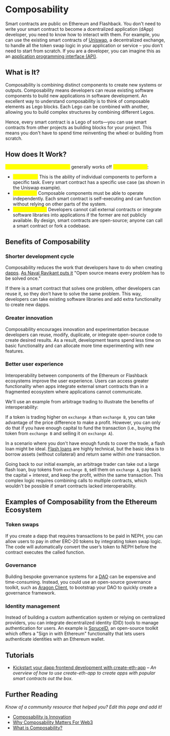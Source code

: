 # Composability

Smart contracts are public on Ethereum and Flashback. You don't need to write your smart contract to become a dcentralized application (dApp) developer, you need to know how to interact with them. For example, you can use the existing smart contracts of [Uniswap](https://uniswap.exchange/swap), a decentralized exchange, to handle all the token swap logic in your application or service – you don't need to start from scratch. If you are a developer, you can imagine this as an [application programming interface (API)](https://en.wikipedia.org/wiki/API).

## What is It? <a href="#what-is-composability" id="what-is-composability"></a>

Composability is combining distinct components to create new systems or outputs. Composability means developers can reuse existing software components to build new applications in software development. An excellent way to understand composability is to think of composable elements as Lego blocks. Each Lego can be combined with another, allowing you to build complex structures by combining different Legos.

Hence, every smart contract is a Lego of sorts—you can use smart contracts from other projects as building blocks for your project. This means you don't have to spend time reinventing the wheel or building from scratch.

## How does It Work? <a href="#how-does-composability-work" id="how-does-composability-work"></a>

<mark style="color:yellow;">**Smart contract composability**</mark> generally works off <mark style="color:yellow;">**three principles**</mark>:

* <mark style="color:yellow;">**Modularity**</mark><mark style="color:yellow;">:</mark> This is the ability of individual components to perform a specific task. Every smart contract has a specific use case (as shown in the Uniswap example).
* <mark style="color:yellow;">**Autonomy**</mark><mark style="color:yellow;">:</mark> Composable components must be able to operate independently. Each smart contract is self-executing and can function without relying on other parts of the system.
* <mark style="color:yellow;">**Discoverability**</mark><mark style="color:yellow;">:</mark> Developers cannot call external contracts or integrate software libraries into applications if the former are not publicly available. By design, smart contracts are open-source; anyone can call a smart contract or fork a codebase.

## Benefits of Composability <a href="#benefits-of-composability" id="benefits-of-composability"></a>

### Shorter development cycle <a href="#shorter-development-cycle" id="shorter-development-cycle"></a>

Composability reduces the work that developers have to do when creating [dapps](https://ethereum.org/en/dapps/#what-are-dapps). [As Naval Ravikant puts it](https://twitter.com/naval/status/1444366754650656770) "Open source means every problem has to be solved once."

If there is a smart contract that solves one problem, other developers can reuse it, so they don’t have to solve the same problem. This way, developers can take existing software libraries and add extra functionality to create new dapps.

### Greater innovation <a href="#greater-innovation" id="greater-innovation"></a>

Composability encourages innovation and experimentation because developers can reuse, modify, duplicate, or integrate open-source code to create desired results. As a result, development teams spend less time on basic functionality and can allocate more time experimenting with new features.

### Better user experience <a href="#better-user-experience" id="better-user-experience"></a>

Interoperability between components of the Ethereum or Flashback ecosystems improve the user experience. Users can access greater functionality when apps integrate external smart contracts than in a fragmented ecosystem where applications cannot communicate.

We'll use an example from arbitrage trading to illustrate the benefits of interoperability:

If a token is trading higher on `exchange A` than `exchange B`, you can take advantage of the price difference to make a profit. However, you can only do that if you have enough capital to fund the transaction (i.e., buying the token from `exchange B` and selling it on `exchange A`).

In a scenario where you don't have enough funds to cover the trade, a flash loan might be ideal. [Flash loans](https://ethereum.org/en/defi/#flash-loans) are highly technical, but the basic idea is to borrow assets (without collateral) and return same within _one_ transaction.

Going back to our initial example, an arbitrage trader can take out a large flash loan, buy tokens from `exchange B`, sell them on `exchange A`, pay back the capital + interest, and keep the profit, within the same transaction. This complex logic requires combining calls to multiple contracts, which wouldn't be possible if smart contracts lacked interoperability.

## Examples of Composability from the Ethereum Ecosystem <a href="#composability-in-ethereum" id="composability-in-ethereum"></a>

### Token swaps <a href="#token-swaps" id="token-swaps"></a>

If you create a dapp that requires transactions to be paid in NEPH, you can allow users to pay in other ERC-20 tokens by integrating token swap logic. The code will automatically convert the user’s token to NEPH before the contract executes the called function.

### Governance <a href="#governance" id="governance"></a>

Building bespoke governance systems for a [DAO](https://ethereum.org/en/dao/) can be expensive and time-consuming. Instead, you could use an open-source governance toolkit, such as [Aragon Client](https://client.aragon.org/), to bootstrap your DAO to quickly create a governance framework.

### Identity management <a href="#identity-management" id="identity-management"></a>

Instead of building a custom authentication system or relying on centralized providers, you can integrate decentralized identity (DID) tools to manage authentication for users. An example is [SpruceID](https://www.spruceid.com/), an open-source toolkit which offers a "Sign in with Ethereum" functionality that lets users authenticate identities with an Ethereum wallet.

## Tutorials <a href="#related-tutorials" id="related-tutorials"></a>

* [Kickstart your dapp frontend development with create-eth-app](https://ethereum.org/en/developers/tutorials/kickstart-your-dapp-frontend-development-with-create-eth-app/) _– An overview of how to use create-eth-app to create apps with popular smart contracts out the box._

## Further Reading <a href="#further-reading" id="further-reading"></a>

_Know of a community resource that helped you? Edit this page and add it!_

* [Composability is Innovation](https://future.a16z.com/how-composability-unlocks-crypto-and-everything-else/)
* [Why Composability Matters For Web3](https://hackernoon.com/why-composability-matters-for-web3)
* [What is Composability?](https://blog.aragon.org/what-is-composability/)
